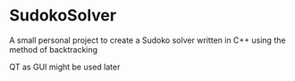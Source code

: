 # SudokoSolver

A small personal project to create a Sudoko solver written in C++ using the method of backtracking

QT as GUI might be used later
